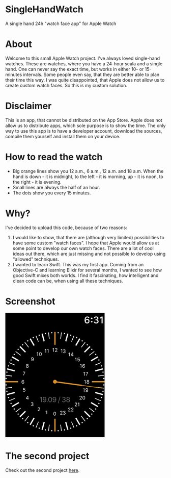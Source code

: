 # SingleHandWatch
A single hand 24h "watch face app" for Apple Watch

# About
Welcome to this small Apple Watch project. I've always loved single-hand watches. These are watches, where you have a 24-hour scala and a single hand. One can never say the exact time, but works in either 10- or 15-minutes intervals. Some people even say, that they are better able to plan their time this way.
I was quite disappointed, that Apple does not allow us to create custom watch faces. So this is my custom solution.

# Disclaimer
This is an app, that cannot be distributed on the App Store. Apple does not allow us to distribute apps, which sole purpose is to show the time. The only way to use this app is to have a developer account, download the sources, compile them yourself and install them on your device.

# How to read the watch
- Big orange lines show you 12 a.m., 6 a.m., 12 a.m. and 18 a.m. When the hand is down - it is midnight, to the left - it is morning, up - it is noon, to the right - it is evening.
- Small lines are always the half of an hour.
- The dots show you every 15 minutes.

# Why?
I've decided to upload this code, because of two reasons:
1. I would like to show, that there are (although very limited) possibilities to have some custom "watch faces". I hope that Apple would allow us at some point to develop our own watch faces. There are a lot of cool ideas out there, which are just missing and not possible to develop using "allowed" techniques.
2. I wanted to learn Swift. This was my first app. Coming from an Objective-C and learning Elixir for several months, I wanted to see how good Swift mixes both worlds. I find it fascinating, how intelligent and clean code can be, when using all these techniques.

# Screenshot

![Time, date and calendar week](https://raw.githubusercontent.com/mihail-milev/SingleHandWatch/master/SingleHandWatch.png)

# The second project
Check out the second project [here](https://github.com/mihail-milev/SingleHandWatch2/).
